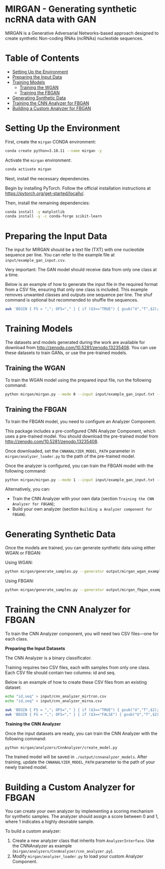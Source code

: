 # MIRGAN - Generating synthetic ncRNA data with GAN

MIRGAN is a Generative Adversarial Networks-based approach designed to create synthetic Non-coding RNAs (ncRNAs) nucleotide sequences.

# Table of Contents
- [Setting Up the Environment](#setting-up-the-environment)
- [Preparing the Input Data](#preparing-the-input-data)
- [Training Models](#training-models)
  - [Training the WGAN](#training-the-wgan)
  - [Training the FBGAN](#training-the-fbgan)
- [Generating Synthetic Data](#generating-synthetic-data)
- [Training the CNN Analyzer for FBGAN](#training-the-cnn-analyzer-for-fbgan)
- [Building a Custom Analyzer for FBGAN](#building-a-custom-analyzer-for-fbgan)


# Setting Up the Environment

First, create the `mirgan` CONDA environment:

```bash
conda create python=3.10.11 --name mirgan -y
```

Activate the `mirgan` environment:

```bash
conda activate mirgan
```

Next, install the necessary dependencies.

Begin by installing PyTorch. Follow the official installation instructions at https://pytorch.org/get-started/locally/.

Then, install the remaining dependencies:

```bash
conda install -y matplotlib
conda install -y -c conda-forge scikit-learn
```

# Preparing the Input Data

The input for MIRGAN should be a text file (TXT) with one nucleotide sequence per line.
You can refer to the example file at `input/example_gan_input.csv`.

Very important: The GAN model should receive data from only one class at a time.

Below is an example of how to generate the input file in the required format from a CSV file, ensuring that only one class is included.
This example removes unwanted classes and outputs one sequence per line.
The shuf command is optional but recommended to shuffle the sequences.

```bash
awk 'BEGIN { FS = ","; OFS="," } { if ($3=="TRUE") { gsub("U","T",$2); print $2 } }' input/rna_sequences.csv | shuf > input/example_gan_input.txt
```

# Training Models

The datasets and models generated during the work are available for download from <http://zenodo.com/10.5281/zenodo.13235408>.
You can use these datasets to train GANs, or use the pre-trained models.

## Training the WGAN

To train the WGAN model using the prepared input file, run the following command:

```bash
python mirgan/mirgan.py --mode 0 --input input/example_gan_input.txt --outputdir output/mirgan_wgan_example
```

## Training the FBGAN

To train the FBGAN model, you need to configure an Analyzer Component.

This package includes a pre-configured CNN Analyzer Component, which uses a pre-trained model.
You should download the pre-trained model from <http://zenodo.com/10.5281/zenodo.13235408>.

Once downloaded, set the `CNNANALYZER_MODEL_PATH` parameter in `mirgan/analyzer_loader.py` to the path of the pre-trained model.

Once the analyzer is configured, you can train the FBGAN model with the following command:

```bash
python mirgan/mirgan.py --mode 1 --input input/example_gan_input.txt --outputdir output/mirgan_fbgan_example
```

Alternatively, you can:

* Train the CNN Analyzer with your own data (section `Training the CNN Analyzer for FBGAN`);
* Build your own analyzer (section `Building a Analyzer component for FBGAN`).

# Generating Synthetic Data

Once the models are trained, you can generate synthetic data using either WGAN or FBGAN:

Using WGAN:

```bash
python mirgan/generate_samples.py --generator output/mirgan_wgan_example/models/generator.pt --samples 1000 --output output/example_wgan.txt
```

Using FBGAN:

```bash
python mirgan/generate_samples.py --generator output/mirgan_fbgan_example/models/generator.pt --samples 1000 --output output/example_fbgan.txt
```

# Training the CNN Analyzer for FBGAN

To train the CNN Analyzer component, you will need two CSV files—one for each class.

**Preparing the Input Datasets**

The CNN Analyzer is a binary classificator.

Training requires two CSV files, each with samples from only one class.
Each CSV file should contain two columns: id and seq.

Below is an example of how to create these CSV files from an existing dataset:

```bash
echo "id,seq" > input/cnn_analyzer_mirtron.csv
echo "id,seq" > input/cnn_analyzer_mirna.csv

awk 'BEGIN { FS = ","; OFS="," } { if ($3=="TRUE") { gsub("U","T",$2); print $1, $2 } }' input/rna_sequences.csv | shuf >> input/cnn_analyzer_mirtron.csv
awk 'BEGIN { FS = ","; OFS="," } { if ($3=="FALSE") { gsub("U","T",$2); print $1, $2 } }' input/rna_sequences.csv | shuf >> input/cnn_analyzer_mirna.csv
```

**Training the CNN Analyzer**

Once the input datasets are ready, you can train the CNN Analyzer with the following command:

```bash
python mirgan/analyzers/CnnAnalyzer/create_model.py
```

The trained model will be saved in `./output/cnnanalyzer_models`.
After training, update the `CNNANALYZER_MODEL_PATH` parameter to the path of your newly trained model.

# Building a Custom Analyzer for FBGAN

You can create your own analyzer by implementing a scoring mechanism for synthetic samples. The analyzer should assign a score between 0 and 1, where 1 indicates a highly desirable sample.

To build a custom analyzer:

1. Create a new analyzer class that inherits from `AnalyzerInterface`. Use the CNNAnalyzer as example (`mirgan/analyzers/CnnAnalyzer/cnn_analyzer.py`).
2. Modify `mirgan/analyzer_loader.py` to load your custom Analyzer Component.
